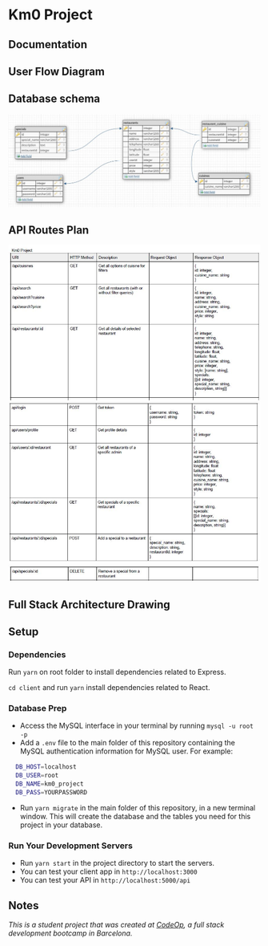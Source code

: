 # Km0 Project

## Documentation

## User Flow Diagram

## Database schema

<img src="images/db%20schema.jpg" >

## API Routes Plan

<img src="images/API%20route%20design%201.JPG" >
<img src="images/API%20route%20design%202.JPG" >
<img src="images/API%20route%20design%203.JPG" >

## Full Stack Architecture Drawing

## Setup

### Dependencies

Run `yarn` on root folder to install dependencies related to Express.

`cd client` and run `yarn` install dependencies related to React.

### Database Prep

- Access the MySQL interface in your terminal by running `mysql -u root -p`
- Add a `.env` file to the main folder of this repository containing the MySQL authentication information for MySQL user. For example:

```bash
  DB_HOST=localhost
  DB_USER=root
  DB_NAME=km0_project
  DB_PASS=YOURPASSWORD
```

- Run `yarn migrate` in the main folder of this repository, in a new terminal window. This will create the database and the tables you need for this project in your database.

### Run Your Development Servers

- Run `yarn start` in the project directory to start the servers.
- You can test your client app in `http://localhost:3000`
- You can test your API in `http://localhost:5000/api`

## Notes

_This is a student project that was created at [CodeOp](http://codeop.tech), a full stack development bootcamp in Barcelona._
